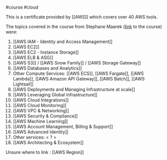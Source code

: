 #course #cloud

This is a certificate provided by [[AWS]] which covers over 40 AWS tools.

The topics covered in the course from Stephane Maarek ([link](https://www.udemy.com/course/aws-certified-cloud-practitioner-new/) to the course) were:

1. [[AWS IAM - Identity and Access Management]]
2. [[AWS EC2]]
3. [[AWS EC2 - Instance Storage]]
4. [[AWS ELB & ASG]]
5. [[AWS S3]] / [[AWS Snow Family]] / [[AWS Storage Gateway]]
6. [[AWS Databases and Analytics]]
7. Other Compute Services: [[AWS ECS]], [[AWS Fargate]], [[AWS Lambda]], [[AWS Amazon API Gateway]], [[AWS Batch]], [[AWS Lightsail]]
8. [[AWS Deployments and Managing Infrastructure at scale]]
9. [[AWS Leveraging Global Infrastructure]]
10. [[AWS Cloud Integrations]]
11. [[AWS Cloud Monitoring]]
12. [[AWS VPC & Networking]]
13. [[AWS Security & Compliance]]
14. [[AWS Machine Learning]]
15. [[AWS Account Management, Billing & Support]]
16. [[AWS Advanced Identity]]
17. Other services: < ? >
18. [[AWS Architecting & Ecosystem]]

Unsure where to link : [[AWS Region]]
